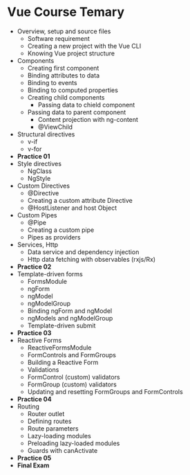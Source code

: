 # Vue Course Temary

* Overview, setup and source files
	* Software requirement
	* Creating a new project with the Vue CLI
	* Knowing Vue project structure
* Components
	* Creating first component
  * Binding attributes to data
  * Binding to events
  * Binding to computed properties
  * Creating child components
	* Passing data to chield component
  * Passing data to parent component
	* Content projection with ng-content
	* @ViewChild
* Structural directives
	* v-if
	* v-for
	<!--* NgSwitch-->
* **Practice 01**
* Style directives
	* NgClass
	* NgStyle
* Custom Directives
	* @Directive
	* Creating a custom attribute Directive
	* @HostListener and host Object
* Custom Pipes
	* @Pipe
	* Creating a custom pipe
	* Pipes as providers
* Services, Http
	* Data service and dependency injection
	* Http data fetching with observables (rxjs/Rx)
* **Practice 02**
* Template-driven forms
	* FormsModule
	* ngForm
	* ngModel
	* ngModelGroup
	* Binding ngForm and ngModel
	* ngModels and ngModelGroup
	* Template-driven submit
* **Practice 03**
* Reactive Forms
	* ReactiveFormsModule
	* FormControls and FormGroups
	* Building a Reactive Form
	* Validations
	* FormControl (custom) validators
	* FormGroup (custom) validators
	* Updating and resetting FormGroups and FormControls
* **Practice 04**
* Routing
	* Router outlet
	* Defining routes
	* Route parameters
	* Lazy-loading modules
	* Preloading lazy-loaded modules
	* Guards with canActivate
* **Practice 05**
* **Final Exam**
